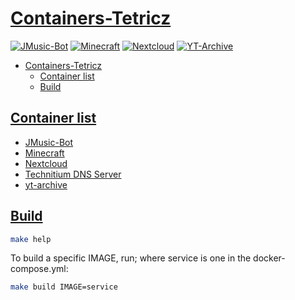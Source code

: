 # [Containers-Tetricz](#containers-tetricz)

[![JMusic-Bot](https://jenkins.tetricz.com/buildStatus/icon?job=Container+Builds%2FJMusic-Bot+Container+Build&subject=JMusic-Bot&style=flat-square)](https://jenkins.tetricz.com/job/Container%20Builds/job/JMusic-Bot%20Container%20Build/)
[![Minecraft](https://jenkins.tetricz.com/buildStatus/icon?job=Container+Builds%2FMinecraft-Containers&subject=Minecraft&style=flat-square)](https://jenkins.tetricz.com/job/Container%20Builds/job/Minecraft-Containers/)
[![Nextcloud](https://jenkins.tetricz.com/buildStatus/icon?job=Container+Builds%2FNextcloud+Container+Build&subject=Nextcloud&style=flat-square)](https://jenkins.tetricz.com/job/Container%20Builds/job/Nextcloud%20Container%20Build/)
[![YT-Archive](https://jenkins.tetricz.com/buildStatus/icon?job=Container+Builds%2FYT-Archive+Build&subject=YT-Archive&style=flat-square)](https://jenkins.tetricz.com/job/Container%20Builds/job/YT-Archive%20Build/)

- [Containers-Tetricz](#containers-tetricz)
  - [Container list](#container-list)
  - [Build](#build)

## [Container list](#container-list)

- [JMusic-Bot](jmusic-bot/)
- [Minecraft](minecraft/)
- [Nextcloud](nextcloud/)
- [Technitium DNS Server](technitium-dns-server/)
- [yt-archive](yt-archive/)

## [Build](#build)

```bash
make help
```

To build a specific IMAGE, run; where service is one in the docker-compose.yml:

```bash
make build IMAGE=service
```
